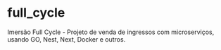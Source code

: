 # full_cycle
 Imersão Full Cycle - Projeto de venda de ingressos com microserviços, usando GO, Nest, Next, Docker e outros.
